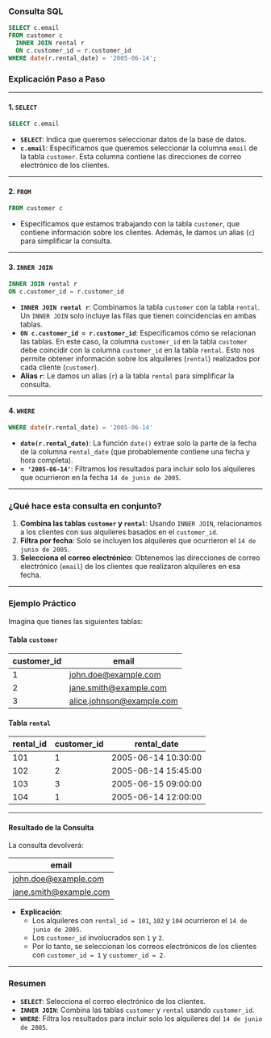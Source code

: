 
### **Consulta SQL**

```sql
SELECT c.email
FROM customer c
  INNER JOIN rental r
  ON c.customer_id = r.customer_id
WHERE date(r.rental_date) = '2005-06-14';
```

### **Explicación Paso a Paso**

---

#### 1. **`SELECT`**
```sql
SELECT c.email
```
- **`SELECT`**: Indica que queremos seleccionar datos de la base de datos.
- **`c.email`**: Especificamos que queremos seleccionar la columna `email` de la tabla `customer`. Esta columna contiene las direcciones de correo electrónico de los clientes.

---

#### 2. **`FROM`**
```sql
FROM customer c
```
- Especificamos que estamos trabajando con la tabla `customer`, que contiene información sobre los clientes. Además, le damos un alias (`c`) para simplificar la consulta.

---

#### 3. **`INNER JOIN`**
```sql
INNER JOIN rental r
ON c.customer_id = r.customer_id
```
- **`INNER JOIN rental r`**: Combinamos la tabla `customer` con la tabla `rental`. Un `INNER JOIN` solo incluye las filas que tienen coincidencias en ambas tablas.
- **`ON c.customer_id = r.customer_id`**: Especificamos cómo se relacionan las tablas. En este caso, la columna `customer_id` en la tabla `customer` debe coincidir con la columna `customer_id` en la tabla `rental`. Esto nos permite obtener información sobre los alquileres (`rental`) realizados por cada cliente (`customer`).
- **Alias `r`**: Le damos un alias (`r`) a la tabla `rental` para simplificar la consulta.

---

#### 4. **`WHERE`**
```sql
WHERE date(r.rental_date) = '2005-06-14'
```
- **`date(r.rental_date)`**: La función `date()` extrae solo la parte de la fecha de la columna `rental_date` (que probablemente contiene una fecha y hora completa).
- **`= '2005-06-14'`**: Filtramos los resultados para incluir solo los alquileres que ocurrieron en la fecha `14 de junio de 2005`.

---

### **¿Qué hace esta consulta en conjunto?**

1. **Combina las tablas `customer` y `rental`**: Usando `INNER JOIN`, relacionamos a los clientes con sus alquileres basados en el `customer_id`.
2. **Filtra por fecha**: Solo se incluyen los alquileres que ocurrieron el `14 de junio de 2005`.
3. **Selecciona el correo electrónico**: Obtenemos las direcciones de correo electrónico (`email`) de los clientes que realizaron alquileres en esa fecha.

---

### **Ejemplo Práctico**

Imagina que tienes las siguientes tablas:

#### Tabla `customer`
| customer_id | email               |
|-------------|---------------------|
| 1           | john.doe@example.com|
| 2           | jane.smith@example.com|
| 3           | alice.johnson@example.com|

#### Tabla `rental`
| rental_id | customer_id | rental_date        |
|-----------|-------------|--------------------|
| 101       | 1           | 2005-06-14 10:30:00|
| 102       | 2           | 2005-06-14 15:45:00|
| 103       | 3           | 2005-06-15 09:00:00|
| 104       | 1           | 2005-06-14 12:00:00|

---

#### Resultado de la Consulta
La consulta devolverá:

| email                     |
|---------------------------|
| john.doe@example.com      |
| jane.smith@example.com    |

- **Explicación**:
    - Los alquileres con `rental_id = 101`, `102` y `104` ocurrieron el `14 de junio de 2005`.
    - Los `customer_id` involucrados son `1` y `2`.
    - Por lo tanto, se seleccionan los correos electrónicos de los clientes con `customer_id = 1` y `customer_id = 2`.

---

### **Resumen**

- **`SELECT`**: Selecciona el correo electrónico de los clientes.
- **`INNER JOIN`**: Combina las tablas `customer` y `rental` usando `customer_id`.
- **`WHERE`**: Filtra los resultados para incluir solo los alquileres del `14 de junio de 2005`.

